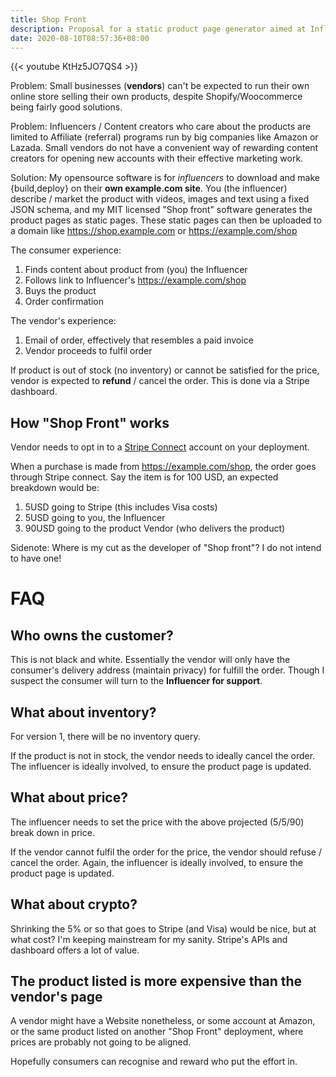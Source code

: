 ```yaml
---
title: Shop Front
description: Proposal for a static product page generator aimed at Influencers and small business vendors without online presences
date: 2020-08-10T08:57:36+08:00
---
```


{{< youtube KtHz5JO7QS4 >}}

Problem: Small businesses (**vendors**) can't be expected to run their own online
store selling their own products, despite Shopify/Woocommerce being fairly good
solutions.

Problem: Influencers / Content creators who care about the products are limited
to Affiliate (referral) programs run by big companies like Amazon or Lazada.
Small vendors do not have a convenient way of rewarding content creators for
opening new accounts with their effective marketing work.

Solution: My opensource software is for _influencers_ to download and make
{build,deploy} on their **own example.com site**. You (the influencer) describe
/ market the product with videos, images and text using a fixed JSON schema,
and my MIT licensed "Shop front" software generates the product pages as static
pages.  These static pages can then be uploaded to a domain like
https://shop.example.com or https://example.com/shop

The consumer experience:

1. Finds content about product from (you) the Influencer
2. Follows link to Influencer's https://example.com/shop
3. Buys the product
4. Order confirmation

The vendor's experience:

1. Email of order, effectively that resembles a paid invoice
2. Vendor proceeds to fulfil order

If product is out of stock (no inventory) or cannot be satisfied for the price,
vendor is expected to **refund** / cancel the order. This is done via a Stripe
dashboard.

## How "Shop Front" works

Vendor needs to opt in to a [Stripe Connect](https://stripe.com/en-sg/connect)
account on your deployment.

When a purchase is made from https://example.com/shop, the order goes through
Stripe connect. Say the item is for 100 USD, an expected breakdown would be:

1. 5USD going to Stripe (this includes Visa costs)
2. 5USD going to you, the Influencer
3. 90USD going to the product Vendor (who delivers the product)

Sidenote: Where is my cut as the developer of "Shop front"? I do not intend to have one!

# FAQ

## Who owns the customer?

This is not black and white. Essentially the vendor will only have the
consumer's delivery address (maintain privacy) for fulfill the order. Though I
suspect the consumer will turn to the **Influencer for support**.

## What about inventory?

For version 1, there will be no inventory query.

If the product is not in stock, the vendor needs to ideally cancel the order.
The influencer is ideally involved, to ensure the product page is updated.

## What about price?

The influencer needs to set the price with the above projected (5/5/90) break
down in price.

If the vendor cannot fulfil the order for the price, the vendor should refuse /
cancel the order. Again, the influencer is ideally involved, to ensure the
product page is updated.

## What about crypto?

Shrinking the 5% or so that goes to Stripe (and Visa) would be nice, but at
what cost? I'm keeping mainstream for my sanity. Stripe's APIs and dashboard
offers a lot of value.

## The product listed is more expensive than the vendor's page

A vendor might have a Website nonetheless, or some account at Amazon, or the
same product listed on another "Shop Front" deployment, where prices are
probably not going to be aligned.

Hopefully consumers can recognise and reward who put the effort in.
